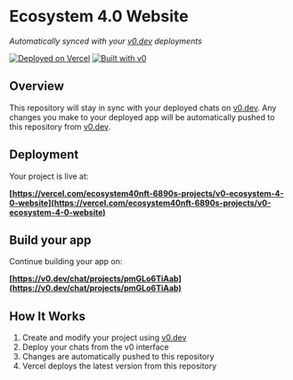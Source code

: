 # Ecosystem 4.0 Website

*Automatically synced with your [v0.dev](https://v0.dev) deployments*

[![Deployed on Vercel](https://img.shields.io/badge/Deployed%20on-Vercel-black?style=for-the-badge&logo=vercel)](https://vercel.com/ecosystem40nft-6890s-projects/v0-ecosystem-4-0-website)
[![Built with v0](https://img.shields.io/badge/Built%20with-v0.dev-black?style=for-the-badge)](https://v0.dev/chat/projects/pmGLo6TiAab)

## Overview

This repository will stay in sync with your deployed chats on [v0.dev](https://v0.dev).
Any changes you make to your deployed app will be automatically pushed to this repository from [v0.dev](https://v0.dev).

## Deployment

Your project is live at:

**[https://vercel.com/ecosystem40nft-6890s-projects/v0-ecosystem-4-0-website](https://vercel.com/ecosystem40nft-6890s-projects/v0-ecosystem-4-0-website)**

## Build your app

Continue building your app on:

**[https://v0.dev/chat/projects/pmGLo6TiAab](https://v0.dev/chat/projects/pmGLo6TiAab)**

## How It Works

1. Create and modify your project using [v0.dev](https://v0.dev)
2. Deploy your chats from the v0 interface
3. Changes are automatically pushed to this repository
4. Vercel deploys the latest version from this repository